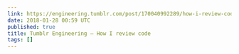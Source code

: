 ```yaml
---
link: https://engineering.tumblr.com/post/170040992289/how-i-review-code
date: 2018-01-28 00:59 UTC
published: true
title: Tumblr Engineering — How I review code
tags: []
---
```



